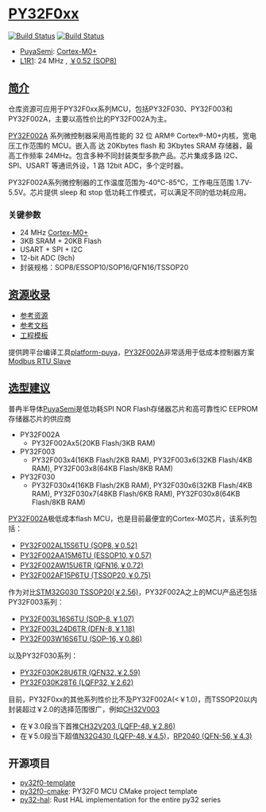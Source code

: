 ﻿# [PY32F0xx](https://www.soc.xin/PY32F002)

[![Build Status](https://github.com/SoCXin/PY32F002/workflows/templates/badge.svg)](https://github.com/SoCXin/PY32F002/actions/workflows/templates.yml)
[![Build Status](https://github.com/SoCXin/PY32F002/workflows/docs/badge.svg)](https://www.soc.xin/PY32F002)

* [PuyaSemi](https://www.puyasemi.com/): [Cortex-M0+](https://github.com/SoCXin/Cortex)
* [L1R1](https://github.com/SoCXin/Level): 24 MHz , [￥0.52 (SOP8)](https://item.szlcsc.com/6036161.html)

## [简介](https://github.com/SoCXin/PY32F002/wiki)

仓库资源可应用于PY32F0xx系列MCU，包括PY32F030、PY32F003和PY32F002A，主要以高性价比的PY32F002A为主。

[PY32F002A](https://www.puyasemi.com/cpzx3/info_267_aid_242_kid_235.html) 系列微控制器采用高性能的 32 位 ARM® Cortex®-M0+内核，宽电压工作范围的 MCU。嵌入高
达 20Kbytes flash 和 3Kbytes SRAM 存储器，最高工作频率 24MHz。包含多种不同封装类型多款产品。芯片集成多路 I2C、SPI、USART 等通讯外设，1 路 12bit ADC，多个定时器。

PY32F002A系列微控制器的工作温度范围为-40℃-85℃，工作电压范围 1.7V-5.5V。芯片提供 sleep 和 stop 低功耗工作模式，可以满足不同的低功耗应用。

### 关键参数

* 24 MHz [Cortex-M0+](https://www.soc.xin/Cortex-M0)
* 3KB SRAM + 20KB Flash
* USART + SPI + I2C
* 12-bit ADC (9ch)
* 封装规格：SOP8/ESSOP10/SOP16/QFN16/TSSOP20

## [资源收录](https://github.com/SoCXin)

* [参考资源](src/)
* [参考文档](docs/)
* [工程模板](templates/)

提供跨平台编译工具[platform-puya](https://github.com/OS-Q/platform-puya)，[PY32F002A](https://www.soc.xin/PY32F002)非常适用于低成本控制器方案[Modbus RTU Slave](https://www.os-q.com/qio/templates/rtu)

## [选型建议](https://github.com/SoCXin/PY32F002)

普冉半导体[PuyaSemi](https://www.puyasemi.com/)是低功耗SPI NOR Flash存储器芯片和高可靠性IC EEPROM存储器芯片的供应商

* PY32F002A
  * PY32F002Ax5(20KB Flash/3KB RAM)
* PY32F003
  * PY32F003x4(16KB Flash/2KB RAM), PY32F003x6(32KB Flash/4KB RAM), PY32F003x8(64KB Flash/8KB RAM)
* PY32F030
  * PY32F030x4(16KB Flash/2KB RAM), PY32F030x6(32KB Flash/4KB RAM), PY32F030x7(48KB Flash/6KB RAM), PY32F030x8(64KB Flash/8KB RAM)

[PY32F002A](https://www.soc.xin/PY32F002)极低成本flash MCU，也是目前最便宜的Cortex-M0芯片，该系列包括：

* [PY32F002AL15S6TU (SOP8,￥0.52)](https://item.szlcsc.com/6036161.html)
* [PY32F002AA15M6TU (ESSOP10,￥0.57)](https://item.szlcsc.com/6036159.html)
* [PY32F002AW15U6TR (QFN16,￥0.72)](https://item.szlcsc.com/6035786.html)
* [PY32F002AF15P6TU (TSSOP20,￥0.75)](https://item.szlcsc.com/6036160.html)

作为对比[STM32G030 TSSOP20(￥2.56)](https://item.szlcsc.com/769428.html)，PY32F002A之上的MCU产品还包括PY32F003系列：

* [PY32F003L16S6TU (SOP-8,￥1.07)](https://item.szlcsc.com/5732433.html)
* [PY32F003L24D6TR (DFN-8,￥1.18)](https://item.szlcsc.com/5732434.html)
* [PY32F003W16S6TU (SOP-16,￥0.86)](https://item.szlcsc.com/5732435.html)

以及PY32F030系列：

* [PY32F030K28U6TR (QFN32,￥2.59)](https://item.szlcsc.com/3531932.html)
* [PY32F030K28T6 (LQFP32,￥2.62)](https://item.szlcsc.com/3531934.html)

目前，PY32F0xx的其他系列性价比不及PY32F002A(<￥1.0)，而TSSOP20以内封装超过￥2.0的选择范围很广，例如[CH32V003](https://github.com/SoCXin/CH32V003)

* 在￥3.0段当下首推[CH32V203 (LQFP-48,￥2.86)](https://github.com/SoCXin/CH32V203)
* 在￥5.0段当下超值[N32G430 (LQFP-48,￥4.5)](https://github.com/SoCXin/N32G430)，[RP2040 (QFN-56,￥4.3)](https://github.com/SoCXin/RP2040)

## 开源项目

* [py32f0-template](https://github.com/IOsetting/py32f0-template)
* [py32f0-cmake](https://github.com/decaday/py32f0-cmake): PY32F0 MCU CMake project template
* [py32-hal](https://github.com/py32-rs/py32-hal): Rust HAL implementation for the entire py32 series

